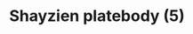 ---
layout: item
title: Shayzien platebody (5)
item-id: 13381
datatable: true
id: 13381
name: "Shayzien platebody (5)"
members: true
lowalch: 32
highalch: 48
examine: "Dress like a tier 5 Shayzien soldier."
monsters:
  - id: 6913
    name: "Soldier (tier 5)"
    members: true
    combat_level: 99
    wiki_url: "https://oldschool.runescape.wiki/w/Soldier_(tier_5)"
    drops:
      - quantity: "1"
        rarity: 1
        drop_requirements: null
---